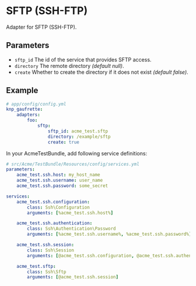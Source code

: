 # SFTP (SSH-FTP)

Adapter for SFTP (SSH-FTP).

## Parameters

 * `sftp_id` The id of the service that provides SFTP access.
 * `directory` The remote directory *(default null)*.
 * `create` Whether to create the directory if it does not exist *(default false)*.

## Example

``` yaml
# app/config/config.yml
knp_gaufrette:
    adapters:
        foo:
            sftp:
                sftp_id: acme_test.sftp
                directory: /example/sftp
                create: true
```

In your AcmeTestBundle, add following service definitions:

``` yaml
# src/Acme/TestBundle/Resources/config/services.yml
parameters:
    acme_test.ssh.host: my_host_name
    acme_test.ssh.username: user_name
    acme_test.ssh.password: some_secret

services:
    acme_test.ssh.configuration:
        class: Ssh\Configuration
        arguments: [%acme_test.ssh.host%]

    acme_test.ssh.authentication:
        class: Ssh\Authentication\Password
        arguments: [%acme_test.ssh.username%, %acme_test.ssh.password%]

    acme_test.ssh.session:
        class: Ssh\Session
        arguments: [@acme_test.ssh.configuration, @acme_test.ssh.authentication]

    acme_test.sftp:
        class: Ssh\Sftp
        arguments: [@acme_test.ssh.session]
```
